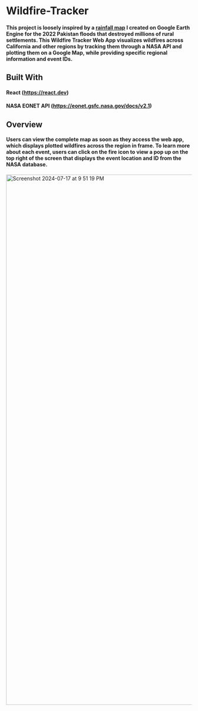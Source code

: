 # Wildfire-Tracker

#### This project is loosely inspired by a [rainfall map](https://code.earthengine.google.com/c71a1dd44f9b0532bacf43ac379ab33d) I created on Google Earth Engine for the 2022 Pakistan floods that destroyed millions of rural settlements. This Wildfire Tracker Web App visualizes wildfires across California and other regions by tracking them through a NASA API and plotting them on a Google Map, while providing specific regional information and event IDs.

## Built With
#### React (https://react.dev)
#### NASA EONET API (https://eonet.gsfc.nasa.gov/docs/v2.1)

## Overview
#### Users can view the complete map as soon as they access the web app, which displays plotted wildfires across the region in frame. To learn more about each event, users can click on the fire icon to view a pop up on the top right of the screen that displays the event location and ID from the NASA database.

<img width="1438" alt="Screenshot 2024-07-17 at 9 51 19 PM" src="https://github.com/user-attachments/assets/4cdde2f3-f09b-49d4-8129-7615f996a81b">



